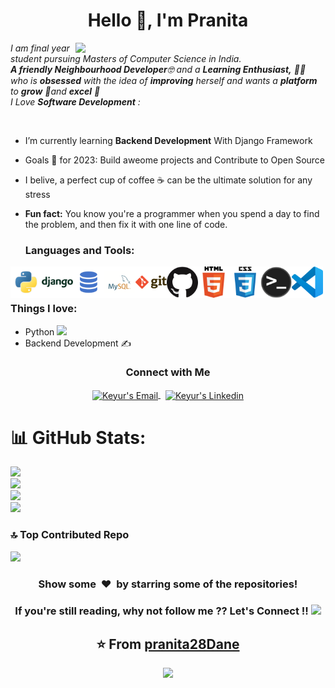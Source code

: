 <h1 align="center">Hello 👋, I'm Pranita</h1>



<p>
  <em>
    <img src="https://user-images.githubusercontent.com/68998355/110694804-1ac26580-820f-11eb-8bcf-2b93f48bce92.gif" align="right" width="400">
    I am final year student pursuing Masters of Computer Science in India. <br>
    <b>A friendly Neighbourhood Developer</b>🤓 and a <b>Learning Enthusiast,</b>&nbsp;👩‍💻 </br>who is <b>obsessed</b>
    with the idea of <b>improving</b> herself and wants a <b>platform</b> to 
    <b>grow</b> 🚀and 
    <b>excel</b> 🏅 <br>
    I Love <b>Software Development</b> : <br>
  </em>
  
</p>
<br>

- I’m  currently learning **Backend Development** With Django Framework
- Goals 🌱  for 2023: Build aweome projects and Contribute to Open Source
- I belive, a perfect cup of coffee ☕ can be the ultimate solution for any stress
- **Fun fact:** You know you're a programmer when you spend a day to find the problem, and then fix it with one line of code.</br>

  ### Languages and Tools: 
<img align="left" alt="HTML5" width="50px" src="https://raw.githubusercontent.com/github/explore/80688e429a7d4ef2fca1e82350fe8e3517d3494d/topics/python/python.png" />
<img align="left" alt="HTML5" width="50px" src="https://raw.githubusercontent.com/github/explore/80688e429a7d4ef2fca1e82350fe8e3517d3494d/topics/django/django.png" />
<img align="left" alt="SQL" width="50px" src="https://raw.githubusercontent.com/github/explore/80688e429a7d4ef2fca1e82350fe8e3517d3494d/topics/sql/sql.png" />
<img align="left" alt="MySQL" width="50px" src="https://raw.githubusercontent.com/github/explore/80688e429a7d4ef2fca1e82350fe8e3517d3494d/topics/mysql/mysql.png" />
<img align="left" alt="Git" width="50px" src="https://raw.githubusercontent.com/github/explore/80688e429a7d4ef2fca1e82350fe8e3517d3494d/topics/git/git.png" />
<img align="left" alt="GitHub" width="50px" src="https://raw.githubusercontent.com/github/explore/78df643247d429f6cc873026c0622819ad797942/topics/github/github.png"/>
<img align="left" alt="HTML5" width="50px" src="https://raw.githubusercontent.com/github/explore/80688e429a7d4ef2fca1e82350fe8e3517d3494d/topics/html/html.png" />
<img align="left" alt="CSS3" width="50px" src="https://raw.githubusercontent.com/github/explore/80688e429a7d4ef2fca1e82350fe8e3517d3494d/topics/css/css.png" />
<img align="left" alt="HTML5" width="50px" src="https://raw.githubusercontent.com/github/explore/80688e429a7d4ef2fca1e82350fe8e3517d3494d/topics/terminal/terminal.png" />
<img align="left" alt="Visual Studio Code" width="50px" src="https://raw.githubusercontent.com/github/explore/80688e429a7d4ef2fca1e82350fe8e3517d3494d/topics/visual-studio-code/visual-studio-code.png" />

<br>
<br>

### Things I love:
- Python <img src="https://media.giphy.com/media/WUlplcMpOCEmTGBtBW/giphy.gif" width="30"> 
- Backend Development ✍️

<h3 align='center'> Connect with Me </h3>
<p align="center">
<a href="mailto:Pranitadane64@gmail.com" target="_blank">
  <img align="center" alt="Keyur's Email" src="https://img.icons8.com/fluent/48/000000/gmail--v2.png"/>
</a>
&nbsp;
<a href="https://www.linkedin.com/in/pranita-dane-075454193/" target="_blank">
  <img align="center" alt="Keyur's Linkedin" src="https://img.icons8.com/fluent/48/000000/linkedin.png"/>
</a> 

# 📊 GitHub Stats:
![](https://github-readme-stats.vercel.app/api?username=pranita28Dane&theme=dracula&hide_border=false&include_all_commits=false&count_private=false)<br/>
![](https://github-readme-streak-stats.herokuapp.com/?user=pranita28Dane&theme=dracula&hide_border=false)<br/>
![](https://github-readme-stats.vercel.app/api/top-langs/?username=pranita28Dane&theme=dracula&hide_border=false&include_all_commits=false&count_private=false&layout=compact)<br/>
![](https://github-profile-summary-cards.vercel.app/api/cards/productive-time?username=pranita28Dane&theme=dracula&hide_border=false&include_all_commits=false&count_private=false&layout=compact)

### 🔝 Top Contributed Repo
![](https://github-contributor-stats.vercel.app/api?username=pranita28Dane&limit=5&theme=dracula&hide_border=false&include_all_commits=false&count_private=false&layout=compact)
  
<div align="center">
<h3 align="center">Show some &nbsp;❤️&nbsp; by starring some of the repositories!</h3>
<h3 align="center">If you're still reading, why not follow me ?? Let's Connect !! <img src='https://user-images.githubusercontent.com/68998355/110338147-b0fa5e00-804c-11eb-9ba2-6a93ff186cae.gif' width='auto' height='30'></h3>


⭐️ From [pranita28Dane](https://github.com/pranita28Dane)
--
[![](https://visitcount.itsvg.in/api?id=pranita28Dane&label=Profile%20Views&color=0&icon=0&pretty=true)](https://visitcount.itsvg.in)
  


  
  


